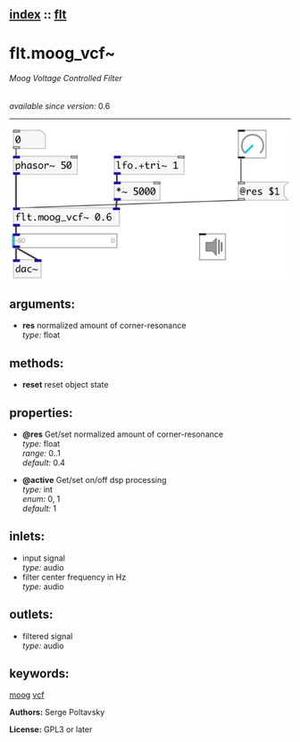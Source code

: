 [index](index.html) :: [flt](category_flt.html)
---

# flt.moog_vcf~

###### Moog Voltage Controlled Filter

*available since version:* 0.6

---




[![example](../examples/img/flt.moog_vcf~.jpg)](../examples/pd/flt.moog_vcf~.pd)



## arguments:

* **res**
normalized amount of corner-resonance<br>
_type:_ float<br>



## methods:

* **reset**
reset object state<br>




## properties:

* **@res** 
Get/set normalized amount of corner-resonance<br>
_type:_ float<br>
_range:_ 0..1<br>
_default:_ 0.4<br>

* **@active** 
Get/set on/off dsp processing<br>
_type:_ int<br>
_enum:_ 0, 1<br>
_default:_ 1<br>



## inlets:

* input signal<br>
_type:_ audio
* filter center frequency in Hz<br>
_type:_ audio



## outlets:

* filtered signal<br>
_type:_ audio



## keywords:

[moog](keywords/moog.html)
[vcf](keywords/vcf.html)






**Authors:** Serge Poltavsky




**License:** GPL3 or later





